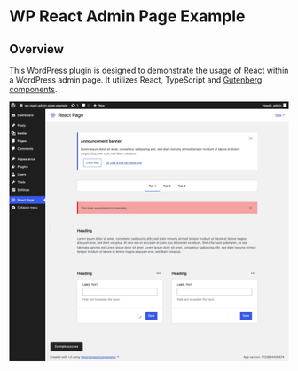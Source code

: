 # WP React Admin Page Example

## Overview
This WordPress plugin is designed to demonstrate the usage of React within a WordPress admin page. It utilizes React, TypeScript and [Gutenberg components](https://wordpress.github.io/gutenberg/).

![1](screenshot.jpg)